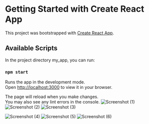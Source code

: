 # Getting Started with Create React App

This project was bootstrapped with [Create React App](https://github.com/facebook/create-react-app).

## Available Scripts

In the project directory my_app, you can run:

### `npm start`

Runs the app in the development mode.\
Open [http://localhost:3000](http://localhost:3000) to view it in your browser.

The page will reload when you make changes.\
You may also see any lint errors in the console.
![Screenshot (1)](https://github.com/aswin50/TRAVEL-PLAN-APP/assets/122461590/45f1b3fd-105d-4709-af25-61a4093fd4b8)
![Screenshot (2)](https://github.com/aswin50/TRAVEL-PLAN-APP/assets/122461590/15dd4a9c-0d5c-41c8-88be-4cb1ebf724c9)
![Screenshot (3)](https://github.com/aswin50/TRAVEL-PLAN-APP/assets/122461590/4b04a4c8-6d11-4fde-92f4-16046bd7dd3d)

![Screenshot (4)](https://github.com/aswin50/TRAVEL-PLAN-APP/assets/122461590/ebd1eb07-35e5-473d-b134-05cccff034d6)
![Screenshot (5)](https://github.com/aswin50/TRAVEL-PLAN-APP/assets/122461590/cde1cce0-d611-4830-ab60-3c395793b542)
![Screenshot (6)](https://github.com/aswin50/TRAVEL-PLAN-APP/assets/122461590/4686f49d-74f5-4530-bada-d0a488fa0250)
